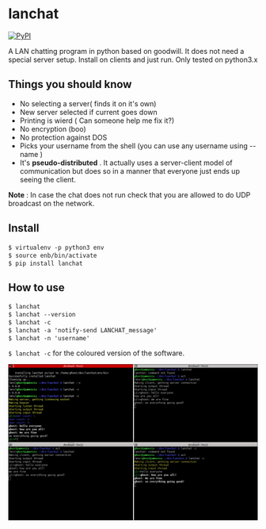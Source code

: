 lanchat
====

[![PyPI](https://badge.fury.io/py/lanchat.svg)](http://badge.fury.io/py/lanchat)

A LAN chatting program in python based on goodwill. It does not need a special
server setup. Install on clients and just run. Only tested on python3.x


Things you should know
----------------------

- No selecting a server( finds it on it's own)
- New server selected if current goes down
- Printing is wierd ( Can someone help me fix it?)
- No encryption (boo)
- No protection against DOS
- Picks your username from the shell (you can use any username using --name )
- It's **pseudo-distributed** . It actually uses a server-client model of communication
  but does so in a manner that everyone just ends up seeing the client.

**Note** : In case the chat does not run check that you are allowed to do UDP broadcast on the network.


Install
-------

```
$ virtualenv -p python3 env
$ source enb/bin/activate
$ pip install lanchat
```

How to use
----------

```
$ lanchat
$ lanchat --version
$ lanchat -c
$ lanchat -a 'notify-send LANCHAT_message'
$ lanchat -n 'username'
```

`$ lanchat -c` for the coloured version of the software.

![Screenshot](screenshot.png)
